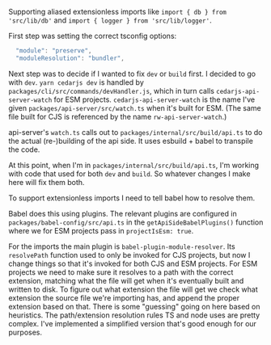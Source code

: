 Supporting aliased extensionless imports like `import { db } from 'src/lib/db'`
and `import { logger } from 'src/lib/logger'`.

First step was setting the correct tsconfig options:

```js
  "module": "preserve",
  "moduleResolution": "bundler",
```

Next step was to decide if I wanted to fix `dev` or `build` first. I decided to
go with `dev`. `yarn cedarjs dev` is handled by
`packages/cli/src/commands/devHandler.js`, which in turn calls
`cedarjs-api-server-watch` for ESM projects. `cedarjs-api-server-watch` is the
name I've given `packages/api-server/src/watch.ts` when it's built for ESM. (The
same file built for CJS is referenced by the name `rw-api-server-watch`.)

api-server's `watch.ts` calls out to `packages/internal/src/build/api.ts` to
do the actual (re-)building of the api side. It uses esbuild + babel to
transpile the code.

At this point, when I'm in `packages/internal/src/build/api.ts`, I'm working
with code that used for both `dev` and `build`. So whatever changes I make here
will fix them both.

To support extensionless imports I need to tell babel how to resolve them.

Babel does this using plugins. The relevant plugins are configured in
`packages/babel-config/src/api.ts` in the `getApiSideBabelPlugins()` function
where we for ESM projects pass in `projectIsEsm: true`.

For the imports the main plugin is `babel-plugin-module-resolver`. Its
`resolvePath` function used to only be invoked for CJS projects, but now I
change things so that it's invoked for both CJS and ESM projects. For ESM
projects we need to make sure it resolves to a path with the correct extension,
matching what the file will get when it's eventually built and written to disk.
To figure out what extension the file will get we check what extension the
source file we're importing has, and append the proper extension based on that.
There is some "guessing" going on here based on heuristics. The path/extension
resolution rules TS and node uses are pretty complex. I've implemented a
simplified version that's good enough for our purposes.
